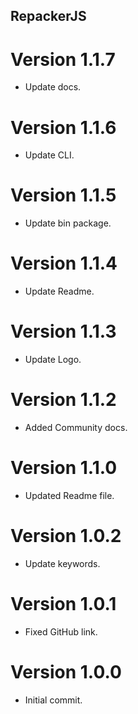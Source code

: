 ## RepackerJS


# Version 1.1.7
 * Update docs.

# Version 1.1.6
 * Update CLI.

# Version 1.1.5
 * Update bin package.

# Version 1.1.4
 * Update Readme.

# Version 1.1.3
 * Update Logo.

# Version 1.1.2
 * Added Community docs.

# Version 1.1.0
 * Updated Readme file.

# Version 1.0.2
 * Update keywords.

# Version 1.0.1
 * Fixed GitHub link.

# Version 1.0.0
 * Initial commit.
